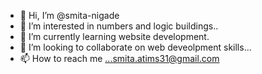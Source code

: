 - 👋 Hi, I’m @smita-nigade
- 👀 I’m interested in numbers and logic buildings..
- 🌱 I’m currently learning website development.
- 💞️ I’m looking to collaborate on web deveolpment skills...
- 📫 How to reach me ...smita.atims31@gmail.com

<!---
smita-nigade/smita-nigade is a ✨ special ✨ repository because its `README.md` (this file) appears on your GitHub profile.
You can click the Preview link to take a look at your changes.
--->
